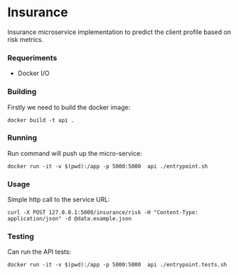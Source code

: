 # Insurance

Insurance microservice implementation to predict the client profile based on risk metrics.

### Requeriments

* Docker I/O

### Building

Firstly we need to build the docker image:

`docker build -t api .` 

### Running

Run command will push up the micro-service:

`docker run -it -v $(pwd):/app -p 5000:5000  api ./entrypoint.sh` 

### Usage

Simple http call to the service URL:

`curl -X POST 127.0.0.1:5000/insurance/risk -H "Content-Type: application/json" -d @data.example.json` 

### Testing 

Can run the API tests:

`docker run -it -v $(pwd):/app -p 5000:5000  api ./entrypoint.tests.sh`